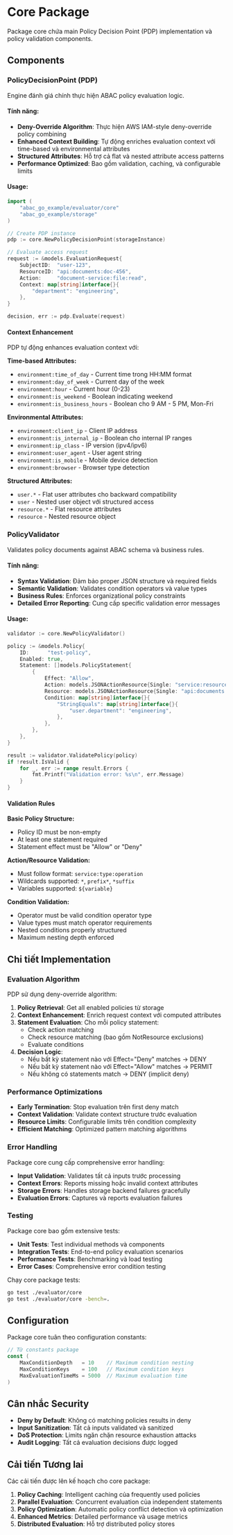 # Core Package

Package core chứa main Policy Decision Point (PDP) implementation và policy validation components.

## Components

### PolicyDecisionPoint (PDP)

Engine đánh giá chính thực hiện ABAC policy evaluation logic.

#### Tính năng:
- **Deny-Override Algorithm**: Thực hiện AWS IAM-style deny-override policy combining
- **Enhanced Context Building**: Tự động enriches evaluation context với time-based và environmental attributes
- **Structured Attributes**: Hỗ trợ cả flat và nested attribute access patterns
- **Performance Optimized**: Bao gồm validation, caching, và configurable limits

#### Usage:

```go
import (
    "abac_go_example/evaluator/core"
    "abac_go_example/storage"
)

// Create PDP instance
pdp := core.NewPolicyDecisionPoint(storageInstance)

// Evaluate access request
request := &models.EvaluationRequest{
    SubjectID:  "user-123",
    ResourceID: "api:documents:doc-456", 
    Action:     "document-service:file:read",
    Context: map[string]interface{}{
        "department": "engineering",
    },
}

decision, err := pdp.Evaluate(request)
```

#### Context Enhancement

PDP tự động enhances evaluation context với:

**Time-based Attributes:**
- `environment:time_of_day` - Current time trong HH:MM format
- `environment:day_of_week` - Current day of the week
- `environment:hour` - Current hour (0-23)
- `environment:is_weekend` - Boolean indicating weekend
- `environment:is_business_hours` - Boolean cho 9 AM - 5 PM, Mon-Fri

**Environmental Attributes:**
- `environment:client_ip` - Client IP address
- `environment:is_internal_ip` - Boolean cho internal IP ranges
- `environment:ip_class` - IP version (ipv4/ipv6)
- `environment:user_agent` - User agent string
- `environment:is_mobile` - Mobile device detection
- `environment:browser` - Browser type detection

**Structured Attributes:**
- `user.*` - Flat user attributes cho backward compatibility
- `user` - Nested user object với structured access
- `resource.*` - Flat resource attributes
- `resource` - Nested resource object

### PolicyValidator

Validates policy documents against ABAC schema và business rules.

#### Tính năng:
- **Syntax Validation**: Đảm bảo proper JSON structure và required fields
- **Semantic Validation**: Validates condition operators và value types
- **Business Rules**: Enforces organizational policy constraints
- **Detailed Error Reporting**: Cung cấp specific validation error messages

#### Usage:

```go
validator := core.NewPolicyValidator()

policy := &models.Policy{
    ID:      "test-policy",
    Enabled: true,
    Statement: []models.PolicyStatement{
        {
            Effect: "Allow",
            Action: models.JSONActionResource{Single: "service:resource:action"},
            Resource: models.JSONActionResource{Single: "api:documents:*"},
            Condition: map[string]interface{}{
                "StringEquals": map[string]interface{}{
                    "user.department": "engineering",
                },
            },
        },
    },
}

result := validator.ValidatePolicy(policy)
if !result.IsValid {
    for _, err := range result.Errors {
        fmt.Printf("Validation error: %s\n", err.Message)
    }
}
```

#### Validation Rules

**Basic Policy Structure:**
- Policy ID must be non-empty
- At least one statement required
- Statement effect must be "Allow" or "Deny"

**Action/Resource Validation:**
- Must follow format: `service:type:operation`
- Wildcards supported: `*`, `prefix*`, `*suffix`
- Variables supported: `${variable}`

**Condition Validation:**
- Operator must be valid condition operator type
- Value types must match operator requirements
- Nested conditions properly structured
- Maximum nesting depth enforced

## Chi tiết Implementation

### Evaluation Algorithm

PDP sử dụng deny-override algorithm:

1. **Policy Retrieval**: Get all enabled policies từ storage
2. **Context Enhancement**: Enrich request context với computed attributes
3. **Statement Evaluation**: Cho mỗi policy statement:
   - Check action matching
   - Check resource matching (bao gồm NotResource exclusions)
   - Evaluate conditions
4. **Decision Logic**:
   - Nếu bất kỳ statement nào với Effect="Deny" matches → DENY
   - Nếu bất kỳ statement nào với Effect="Allow" matches → PERMIT
   - Nếu không có statements match → DENY (implicit deny)

### Performance Optimizations

- **Early Termination**: Stop evaluation trên first deny match
- **Context Validation**: Validate context structure trước evaluation
- **Resource Limits**: Configurable limits trên condition complexity
- **Efficient Matching**: Optimized pattern matching algorithms

### Error Handling

Package core cung cấp comprehensive error handling:

- **Input Validation**: Validates tất cả inputs trước processing
- **Context Errors**: Reports missing hoặc invalid context attributes
- **Storage Errors**: Handles storage backend failures gracefully
- **Evaluation Errors**: Captures và reports evaluation failures

### Testing

Package core bao gồm extensive tests:

- **Unit Tests**: Test individual methods và components
- **Integration Tests**: End-to-end policy evaluation scenarios
- **Performance Tests**: Benchmarking và load testing
- **Error Cases**: Comprehensive error condition testing

Chạy core package tests:

```bash
go test ./evaluator/core
go test ./evaluator/core -bench=.
```

## Configuration

Package core tuân theo configuration constants:

```go
// Từ constants package
const (
    MaxConditionDepth   = 10    // Maximum condition nesting
    MaxConditionKeys    = 100   // Maximum condition keys
    MaxEvaluationTimeMs = 5000  // Maximum evaluation time
)
```

## Cân nhắc Security

- **Deny by Default**: Không có matching policies results in deny
- **Input Sanitization**: Tất cả inputs validated và sanitized
- **DoS Protection**: Limits ngăn chặn resource exhaustion attacks
- **Audit Logging**: Tất cả evaluation decisions được logged

## Cải tiến Tương lai

Các cải tiến được lên kế hoạch cho core package:

1. **Policy Caching**: Intelligent caching của frequently used policies
2. **Parallel Evaluation**: Concurrent evaluation của independent statements
3. **Policy Optimization**: Automatic policy conflict detection và optimization
4. **Enhanced Metrics**: Detailed performance và usage metrics
5. **Distributed Evaluation**: Hỗ trợ distributed policy stores
